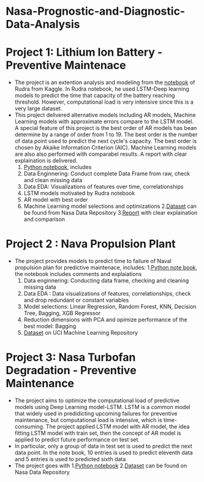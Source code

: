 # Nasa-Prognostic-and-Diagnostic-Data-Analysis

# Project 1: Lithium Ion Battery - Preventive Maintenace
 * The project is an extention analysis and modeling from the [notebook](https://www.kaggle.com/rajeevsharma993/battery-health-nasa-dataset) of Rudra from Kaggle. In Rudra notebook, he used LSTM-Deep learning models to predict the time that capacity of the battery reaching threshold. However, computational load is very intensive since this is a very large dataset.
 * This project delivered alternative models including AR models, Machine Learning models with approximate errors compare to the LSTM model. A special feature of this project is the best order of AR models has bean determine by a range of order from 1 to 19. The best order is the number of data point used to predict the next cycle's capacity. The best order is chosen by Akaike Information Criterion (AIC). Machine Learning models are also also performed with comparabel results. A report with clear explaination is delivered.
    1. [Python notebook](https://github.com/ThanhNg1712/Nasa-Prognostic-and-Diagnostic-Data-Analysis/blob/main/Lithium%20Ion%20Battery/battery_health_ar_model_vs_lstm%20(1).ipynb), includes
      1. Data Enginnering: Conduct complete Data Frame from raw, check and clean missing data
      2. Data EDA: Visualizations of features over time, correlationships
      3. LSTM models motivated by Rudra notebook
      4. AR model with best order
      5. Machine Learning model selections and optimizations
    2.[Dataset](https://ti.arc.nasa.gov/tech/dash/groups/pcoe/prognostic-data-repository/#battery) can be found from Nasa Data Repository
    3.[Report](https://github.com/ThanhNg1712/Nasa-Prognostic-and-Diagnostic-Data-Analysis/blob/main/Lithium%20Ion%20Battery/Report.pdf) with clear explaination and        comparison

# Project 2 : Nava Propulsion Plant
* The project provides models to predict time to failure of Naval propulsion plan for predictive maintenace, includes:
  1.[Python note book](https://github.com/ThanhNg1712/Nasa-Prognostic-and-Diagnostic-Data-Analysis/blob/main/Naval%20Propulsion%20Plan/naval-propulsion-conditionbasemaintence.ipynb), the notebook includes comments and explaiations
    1. Data enginnering: Conducting data frame, checking and cleaning missing data
    2. Data EDA : Data visualizations of features, correlationships, check and drop redundant or constant variables
    3. Model selections: Linear Regression, Random Forest, KNN, Decision Tree, Bagging, XGB Regressor
    4. Reduction dimensions with PCA and opimize performance of the best model: Bagging
  2. [ Dataset](http://archive.ics.uci.edu/ml/datasets/Condition+Based+Maintenance+of+Naval+Propulsion+Plants?ref=datanews.io) on UCI Machine Learning Repository
 
 # Project 3: Nasa Turbofan Degradation - Preventive Maintenance
 * The project aims to optimize the computational load of predictive models using Deep Learning model-LSTM. LSTM is a common model that widely used in predidicting  upcoming failures for preventive maintenance, but computational load is intensive, which is time-consuming. The project applied LSTM model with AR model, the      idea fitting LSTM model with train set, then the concept of AR model is applied to predict future performance on test set.
 *  In particular, only a group of data in test set is used to predict the next data point. In the note book, 10 entries is used to predict eleventh data  and 5 entries is used to predicted sixth data
 *  The project goes with
    1.[Python notebook](https://github.com/ThanhNg1712/Nasa-Prognostic-and-Diagnostic-Data-Analysis/blob/main/Nasa%20Turbofan/nasa-turbofan-predict-rul-using-lstm-and-ar-model.ipynb)
    2.[Dataset](https://ti.arc.nasa.gov/tech/dash/groups/pcoe/prognostic-data-repository/#turbofan) can be found on Nasa Data Repository
 
 
